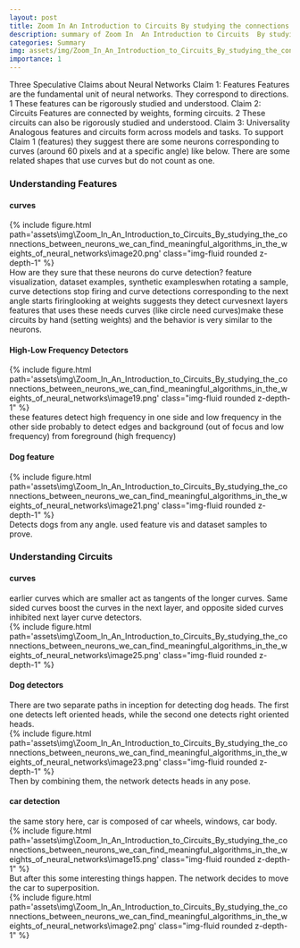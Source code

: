 ```yaml
---
layout: post
title: Zoom In An Introduction to Circuits By studying the connections between neurons, we can find meaningful algorithms in the weights of neural networks.
description: summary of Zoom In  An Introduction to Circuits  By studying the connections between neurons, we can find meaningful algorithms in the weights of neural networks.
categories: Summary
img: assets/img/Zoom_In_An_Introduction_to_Circuits_By_studying_the_connections_between_neurons_we_can_find_meaningful_algorithms_in_the_weights_of_neural_networks/image20.png 
importance: 1
---
```



Three Speculative Claims about Neural Networks
Claim 1: Features
Features are the fundamental unit of neural networks.
They correspond to directions. 1 These features can be rigorously studied and understood.
Claim 2: Circuits
Features are connected by weights, forming circuits. 2
These circuits can also be rigorously studied and understood.
Claim 3: Universality
Analogous features and circuits form across models and tasks.
To support Claim 1 (features) they suggest there are some neurons corresponding to curves (around 60 pixels and at a specific angle) like below. There are some related shapes that use curves but do not count as one.
<h3> Understanding Features </h3>
<h4> curves </h4>
<div class="row">
        <div class="col-sm mt-3 mt-md-0">
            {% include figure.html path='assets\img\Zoom_In_An_Introduction_to_Circuits_By_studying_the_connections_between_neurons_we_can_find_meaningful_algorithms_in_the_weights_of_neural_networks\image20.png' class="img-fluid rounded z-depth-1" %}
        </div>
    </div>
How are they sure that these neurons do curve detection?
feature visualization, dataset examples, synthetic exampleswhen rotating a sample, curve detections stop firing and curve detections corresponding to the next angle starts firinglooking at weights suggests they detect curvesnext layers features that uses these needs curves (like circle need curves)make these circuits by hand (setting weights) and the behavior is very similar to the neurons.
<h4> High-Low Frequency Detectors </h4>
<div class="row">
        <div class="col-sm mt-3 mt-md-0">
            {% include figure.html path='assets\img\Zoom_In_An_Introduction_to_Circuits_By_studying_the_connections_between_neurons_we_can_find_meaningful_algorithms_in_the_weights_of_neural_networks\image19.png' class="img-fluid rounded z-depth-1" %}
        </div>
    </div>
these features detect high frequency in one side and low frequency in the other side probably to detect edges and background (out of focus and low frequency) from foreground (high frequency)
<h4> Dog feature  </h4>
<div class="row">
        <div class="col-sm mt-3 mt-md-0">
            {% include figure.html path='assets\img\Zoom_In_An_Introduction_to_Circuits_By_studying_the_connections_between_neurons_we_can_find_meaningful_algorithms_in_the_weights_of_neural_networks\image21.png' class="img-fluid rounded z-depth-1" %}
        </div>
    </div>
Detects dogs from any angle. used feature vis and dataset samples to prove.
<h3> Understanding Circuits </h3>
<h4> curves </h4>
earlier curves which are smaller act as tangents of the longer curves. Same sided curves boost the curves in the next layer, and opposite sided curves inhibited next layer curve detectors.
<div class="row">
        <div class="col-sm mt-3 mt-md-0">
            {% include figure.html path='assets\img\Zoom_In_An_Introduction_to_Circuits_By_studying_the_connections_between_neurons_we_can_find_meaningful_algorithms_in_the_weights_of_neural_networks\image25.png' class="img-fluid rounded z-depth-1" %}
        </div>
    </div>
<h4> Dog detectors </h4>
There are two separate paths in inception for detecting dog heads. The first one detects left oriented heads, while the second one detects right oriented heads. 
<div class="row">
        <div class="col-sm mt-3 mt-md-0">
            {% include figure.html path='assets\img\Zoom_In_An_Introduction_to_Circuits_By_studying_the_connections_between_neurons_we_can_find_meaningful_algorithms_in_the_weights_of_neural_networks\image23.png' class="img-fluid rounded z-depth-1" %}
        </div>
    </div>
Then by combining them, the network detects heads in any pose. 
<h4> car detection </h4>
the same story here, car is composed of car wheels, windows, car body. 
<div class="row">
        <div class="col-sm mt-3 mt-md-0">
            {% include figure.html path='assets\img\Zoom_In_An_Introduction_to_Circuits_By_studying_the_connections_between_neurons_we_can_find_meaningful_algorithms_in_the_weights_of_neural_networks\image15.png' class="img-fluid rounded z-depth-1" %}
        </div>
    </div>
But after this some interesting things happen. The network decides to move the car to superposition. 
<div class="row">
        <div class="col-sm mt-3 mt-md-0">
            {% include figure.html path='assets\img\Zoom_In_An_Introduction_to_Circuits_By_studying_the_connections_between_neurons_we_can_find_meaningful_algorithms_in_the_weights_of_neural_networks\image2.png' class="img-fluid rounded z-depth-1" %}
        </div>
    </div>
